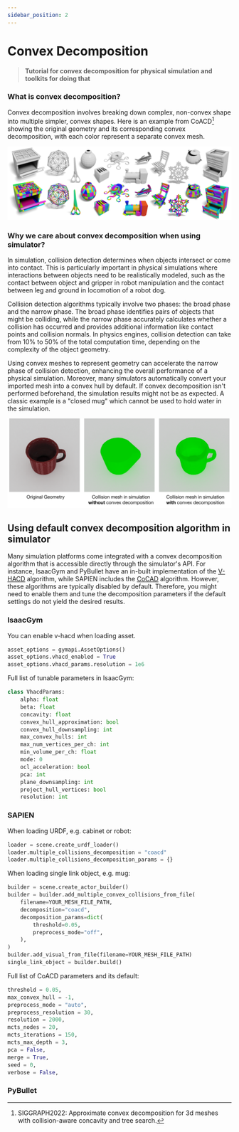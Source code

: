 ```yaml
---
sidebar_position: 2
---
```


# Convex Decomposition

> **Tutorial for convex decomposition for physical simulation and toolkits for doing that**

### What is convex decomposition?

Convex decomposition involves breaking down complex, non-convex shape into multiple simpler, convex shapes.
Here is an example from CoACD[^1]  showing the original geometry and its corresponding convex decomposition, with each
color represent a
separate convex mesh.

![coacd](imgs/convex_example.png)

### Why we care about convex decomposition when using simulator?

In simulation, collision detection determines when objects intersect or come into contact.
This is particularly important in physical simulations where interactions
between objects need to be realistically modeled, such as the contact between object and gripper in robot manipulation
and the contact between leg and ground in locomotion of a robot dog.

Collision detection algorithms typically involve two phases: the broad phase and the narrow phase. The broad phase
identifies pairs of objects that might be colliding, while the narrow phase accurately calculates whether a collision
has occurred and provides additional information like contact points and collision normals. In physics engines,
collision detection can take from 10% to 50% of the total computation time, depending on the
complexity of the object geometry.

Using convex meshes to represent geometry can accelerate the narrow phase of collision detection, enhancing
the overall performance of a physical simulation. Moreover, many simulators automatically convert your imported mesh
into a convex hull by default. If convex decomposition isn't performed beforehand, the simulation results might not be
as expected. A classic example is a "closed mug" which cannot be used to hold water in the simulation.

![mug example](imgs/mug_collision.svg)

## Using default convex decomposition algorithm in simulator

Many simulation platforms come integrated with a convex decomposition algorithm that is accessible directly through the
simulator's API. For instance, IsaacGym and PyBullet have an in-built implementation of
the [V-HACD](https://github.com/kmammou/v-hacd) algorithm, while
SAPIEN includes the [CoCAD](https://github.com/SarahWeiii/CoACD) algorithm. However, these algorithms are typically
disabled by default. Therefore, you might need to enable them and tune the decomposition parameters if the default
settings do not yield the desired results.

### IsaacGym

You can enable v-hacd when loading asset.

```python
asset_options = gymapi.AssetOptions()
asset_options.vhacd_enabled = True
asset_options.vhacd_params.resolution = 1e6
```

Full list of tunable parameters in IsaacGym:

```python
class VhacdParams:
    alpha: float
    beta: float
    concavity: float
    convex_hull_approximation: bool
    convex_hull_downsampling: int
    max_convex_hulls: int
    max_num_vertices_per_ch: int
    min_volume_per_ch: float
    mode: 0
    ocl_acceleration: bool
    pca: int
    plane_downsampling: int
    project_hull_vertices: bool
    resolution: int
```

### SAPIEN

When loading URDF, e.g. cabinet or robot:

```python
loader = scene.create_urdf_loader()
loader.multiple_collisions_decomposition = "coacd"
loader.multiple_collisions_decomposition_params = {}
```

When loading single link object, e.g. mug:

```python
builder = scene.create_actor_builder()
builder = builder.add_multiple_convex_collisions_from_file(
    filename=YOUR_MESH_FILE_PATH,
    decomposition="coacd",
    decomposition_params=dict(
        threshold=0.05,
        preprocess_mode="off",
    ),
)
builder.add_visual_from_file(filename=YOUR_MESH_FILE_PATH)
single_link_object = builder.build()
```

Full list of CoACD parameters and its default:

```python
threshold = 0.05,
max_convex_hull = -1,
preprocess_mode = "auto",
preprocess_resolution = 30,
resolution = 2000,
mcts_nodes = 20,
mcts_iterations = 150,
mcts_max_depth = 3,
pca = False,
merge = True,
seed = 0,
verbose = False,
```

### PyBullet

[^1]: SIGGRAPH2022: Approximate convex decomposition for 3d meshes with collision-aware concavity and tree search.
